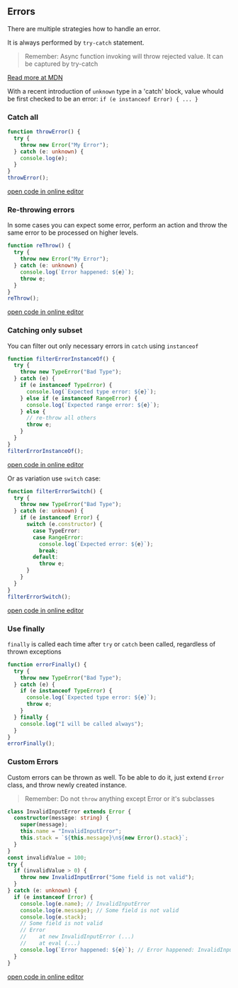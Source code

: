 ## Errors

There are multiple strategies how to handle an error.

It is always performed by `try-catch` statement.

> Remember: Async function invoking will throw rejected value. It can be captured by try-catch

[Read more at MDN](https://developer.mozilla.org/en-US/docs/Web/JavaScript/Reference/Statements/try...catch)

With a recent introduction of `unknown` type in a 'catch' block, value whould be first checked to be an error: `if (e instanceof Error) { ... }`

### Catch all

```ts
function throwError() {
  try {
    throw new Error("My Error");
  } catch (e: unknown) {
    console.log(e);
  }
}
throwError();
```

[open code in online editor](https://www.typescriptlang.org/play?#code/GYVwdgxgLglg9mABFAFgJzgdwKJo2gCgEpEBvAKEWTQE8zKrl0tEwBTTRXfAgIgFk63OGl5EA3AwC+iCAEMoEFIgJsAXInABrMFjAkKjWQgDOcADZsAdObgBzVROnkp5VBhx4RxcUA)

### Re-throwing errors

In some cases you can expect some error, perform an action and throw the same error to be processed
on higher levels.

```ts
function reThrow() {
  try {
    throw new Error("My Error");
  } catch (e: unknown) {
    console.log(`Error happened: ${e}`);
    throw e;
  }
}
reThrow();
```

[open code in online editor](https://www.typescriptlang.org/play?#code/GYVwdgxgLglg9mABAJwKYBUAWy4HcAUAlIgN4BQiiUyAnqRZVdnomKrogKLI7L4BEAWTrde-QgG4GAX0QQAhlAiZE+VAC5E4ANZg8YYuUZyEAZzgAbVADoLcAOb4ABqLjJEmeQAcvqNgBNNABISVGknSQZKKGYOVClKaTIktCwcAkkgA)

### Catching only subset

You can filter out only necessary errors in `catch` using `instanceof`

```ts
function filterErrorInstanceOf() {
  try {
    throw new TypeError("Bad Type");
  } catch (e) {
    if (e instanceof TypeError) {
      console.log(`Expected type error: ${e}`);
    } else if (e instanceof RangeError) {
      console.log(`Expected range error: ${e}`);
    } else {
      // re-throw all others
      throw e;
    }
  }
}
filterErrorInstanceOf();
```

[open code in online editor](https://www.typescriptlang.org/play?#code/GYVwdgxgLglg9mABMGAbKBTATgUS1uLASTAGcoBDSDAeWAAoBKRAbwChFEosBPVjzlwAWBAO6IwGcQBUeABwx4CWegCIAQhQAmiWQtWMA3AIC+iCBSgQhiehmbtBiGMFsZnZStTiu9i-IQOAk4QCKRwqBgAdKhwAOb0AAY4AB4K0Bg6UPLu2MoAXIgAJCwYJolGwYhmGKik7i5uHuRUEBg+iABKVHH+ykFOnKFkEdGxCclpGBk6WD25AViFJWUVxk41de6OgwD0u4hYGAC0UCJw4hSoqIhwZ9ikVZxnYogY64ImpmxfKOjYSkIJBa1DoTGMQA)

Or as variation use `switch` case:

```ts
function filterErrorSwitch() {
  try {
    throw new TypeError("Bad Type");
  } catch (e: unknown) {
    if (e instanceof Error) {
      switch (e.constructor) {
        case TypeError:
        case RangeError:
          console.log(`Expected error: ${e}`);
          break;
        default:
          throw e;
      }
    }
  }
}
filterErrorSwitch();
```

[open code in online editor](https://www.typescriptlang.org/play?#code/GYVwdgxgLglg9mABMGAbKBTATgUS1uLAZQHcYoIALACgEpEBvAKEUSiwE9GXW3KCSiMBkEAVDgAcMeAlmoAiAEIBDACaJxU+bQDcPAL6IIyipUTUMALkTgA1mDgkw9Zr0Qxg5jO7ABnKMqQGHCeMoQuPG6+ZKZeAHQQCP5YINDh3G5uxr7emtL4hJaRmdneAEqBAOb5skWZJUlwqBhxqHCV1AAGOAAeUtAY6ti1iAAkDBj6nbrF9QBGWBjKtnr1rKoYwMog6HVrrFD8jogYq5n6xResFxco6NhhxDFUdHpAA)

### Use finally

`finally` is called each time after `try` or `catch` been called, regardless of thrown exceptions

```ts
function errorFinally() {
  try {
    throw new TypeError("Bad Type");
  } catch (e) {
    if (e instanceof TypeError) {
      console.log(`Expected type error: ${e}`);
      throw e;
    }
  } finally {
    console.log("I will be called always");
  }
}
errorFinally();
```

### Custom Errors

Custom errors can be thrown as well. To be able to do it, just extend `Error` class, and throw newly created instance.

> Remember: Do not `throw` anything except Error or it's subclasses

```ts
class InvalidInputError extends Error {
  constructor(message: string) {
    super(message);
    this.name = "InvalidInputError";
    this.stack = `${this.message}\n${new Error().stack}`;
  }
}
const invalidValue = 100;
try {
  if (invalidValue > 0) {
    throw new InvalidInputError("Some field is not valid");
  }
} catch (e: unknown) {
  if (e instanceof Error) {
    console.log(e.name); // InvalidInputError
    console.log(e.message); // Some field is not valid
    console.log(e.stack);
    // Some field is not valid
    // Error
    //    at new InvalidInputError (...)
    //    at eval (...)
    console.log(`Error happened: ${e}`); // Error happened: InvalidInputError: Some field is not valid
  }
}
```

[open code in online editor](https://www.typescriptlang.org/play?#code/MYGwhgzhAECSB2A3MICWATBAHArgFwFEAnIgeyOgFMAPPS+dGYsigbwChpphT4I8iOYHnIAKALaUoYAOaUAXNH5FU8GQEpoHLlwg4slIhKkRZldQG5OOvAAtUEAHTwwk6AF5oAIgTI0meFxCEnIvKx1oOwdHfjBgAGsPaAADABJWKKdJaTkAXwAdeHT4SgB3aGYxdRi8OPjc5PDoXPYWnj48aFU-DAA1FBxKJIBGAAZRqwEATy1rVAAzaFFulD6BoYA+aFHNbRtbMnKS8t9VgKDKoy8AZVI3edRKEHQumHhSTp70L0trFtzuGA8MBbEsFNAcPB4u9SvBdnNFqIhqpYvBgJRSItLvCIu0IKQQJRHCBSDIkc5XOYLNAAPQ0uBIM7YfCXaxcPEEokkslE7KmOSWWn0273R7PV7Qd6fM5s7i8fGE4mk8mxBK-CJ06AioYPJ4vBySj7QL6yzWsjX0nRAyVlBlfZnBFhLRwu9Smy1ca2UPzO12yjmK7miZKXaC2MBYAwldCKdKUBqCs0hCjhyP0Sgxu1MwIs5OKbXQXXig1S40yrj-dhAA)
